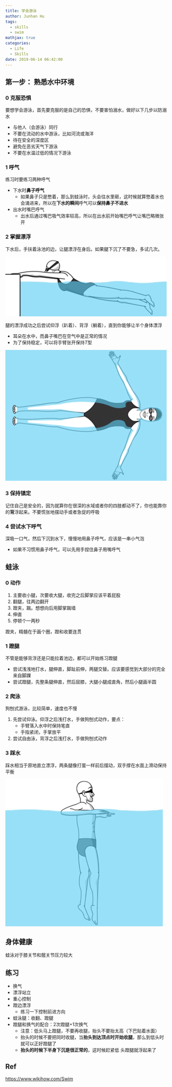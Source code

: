 ```yaml
---
title: 学会游泳
author: Junhan Hu
tags:
  - skills
  - swim
mathjax: true
categories:
  - Life
  - Skills
date: 2019-06-14 06:42:00
---
```


## 第一步： 熟悉水中环境

### 0 克服恐惧

要想学会游泳，首先要克服的是自己的恐惧，不要害怕溺水，做好以下几步以防溺水

* 与他人（会游泳）同行
* 不要在流动的水中游泳，比如河流或海洋
* 待在安全的深度区
* 避免在恶劣天气下游泳
* 不要在水温过低的情况下游泳

<!-- more -->

### 1 呼气

练习时要练习两种呼气

* 下水时**鼻子呼气**
  * 如果鼻子只是憋着，那么到蛙泳时，头会往水里砸，这时候就算憋着水也会涌进来，所以在**下水的瞬间**呼气可以**保持鼻子不进水**
* 出水时嘴巴呼气
  * 出水后通过嘴巴吸气效率较高，所以在出水前开始嘴巴呼气让嘴巴略微张开

### 2 掌握漂浮

下水后，手扶着泳池的边，让腿漂浮在身后。如果腿下沉了不要急，多试几次。

![](https://raw.githubusercontent.com/hujunhan/cloudimage/master/img/swim-float-leg.png)

腿的漂浮成功之后尝试仰浮（趴着）、背浮（躺着），直到你能够让半个身体漂浮

* 耳朵在水中，而鼻子嘴巴在空气中是正常的情况
* 为了保持稳定，可以将手臂张开保持$T$型

![](https://raw.githubusercontent.com/hujunhan/cloudimage/master/img/swim-float-T.png)

### 3 保持镇定

记住自己是安全的，因为就算你在很深的水域或者你的四肢都动不了，你也能靠你的**背**浮起来。不要慌张地摆动手或者急促的呼吸

### 4 尝试水下呼气

深吸一口气，然后下沉到水下，慢慢地用鼻子呼气，应该是一串小气泡

* 如果不习惯用鼻子呼气，可以先用手捏住鼻子用嘴呼气

## 蛙泳

### 0 动作

1. 主要收小腿，次要收大腿，收完之后脚掌应该平着屁股
2. 翻腿，往两边翻开 
3. 蹬夹，踹。想想向后用脚掌踹墙
4. 伸直
5. 停顿个一两秒

蹬夹，精髓在于画个圈，蹬和收要连贯

### 1 蹬腿

不管是能够背浮还是只能拉着池边，都可以开始练习蹬腿

* 尝试浅浅地打水，腿伸直，脚趾前伸，两腿交替。应该要感觉到大部分的完全来自脚踝
* 尝试蹬腿，先整条腿伸直，然后屈膝，大腿小腿成直角，然后小腿画半圆

### 2 爬泳

狗刨式游泳，比较简单，速度也不慢

1. 先尝试仰泳。仰浮之后浅打水，手做狗刨式动作，要点：
   * 手臂落入水中时保持笔直
   * 手指紧闭，手掌放平
2. 尝试自由泳，背浮之后浅打水，手做狗刨式动作

### 3 踩水

踩水相当于原地直立漂浮，两条腿像打蛋一样前后摆动，双手撑在水面上滑动保持平衡

![](https://raw.githubusercontent.com/hujunhan/cloudimage/master/img/swim-float-trend.png)

## 身体健康

蛙泳对于膝关节和髋关节压力较大

## 练习

* 换气
* 漂浮站立
* 重心控制
* 蹬边漂浮
  * 练习一下控制前进方向
* 蛙泳腿：收翻、蹬腿
* 蹬腿和换气的配合：2次蹬腿+1次换气
  * 注意：低头马上蹬腿，不要再收腿，抬头不要抬太高（下巴贴着水面）
  * 抬头的时候不要把同时收腿，当**抬头到达顶点时开始收腿**，那么到低头时就可以正好蹬腿了 
  * **抬头的时候下半身下沉是很正常的**，这时候赶紧低 头蹬腿就浮起来了

## Ref

<https://www.wikihow.com/Swim>


